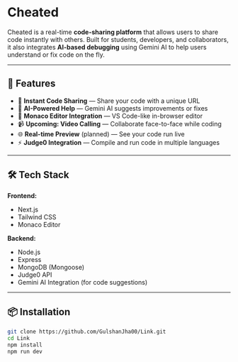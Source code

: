 # Cheated

Cheated is a real-time **code-sharing platform** that allows users to share code instantly with others. Built for students, developers, and collaborators, it also integrates **AI-based debugging** using Gemini AI to help users understand or fix code on the fly.

---

## 🚀 Features

- 🔗 **Instant Code Sharing** — Share your code with a unique URL
- 🧠 **AI-Powered Help** — Gemini AI suggests improvements or fixes
- 📝 **Monaco Editor Integration** — VS Code-like in-browser editor
- 📹 **Upcoming: Video Calling** — Collaborate face-to-face while coding
- 🌐 **Real-time Preview** (planned) — See your code run live
- ⚡️ **Judge0 Integration** — Compile and run code in multiple languages

---

## 🛠️ Tech Stack

**Frontend:**
- Next.js
- Tailwind CSS
- Monaco Editor

**Backend:**
- Node.js
- Express
- MongoDB (Mongoose)
- Judge0 API
- Gemini AI Integration (for code suggestions)

---

## 📦 Installation

```bash
git clone https://github.com/GulshanJha00/Link.git
cd Link
npm install
npm run dev

